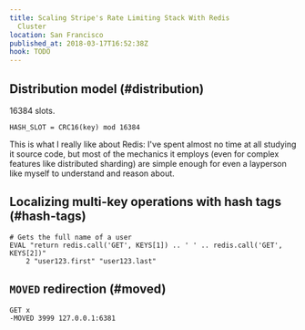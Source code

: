 ```yaml
---
title: Scaling Stripe's Rate Limiting Stack With Redis
  Cluster
location: San Francisco
published_at: 2018-03-17T16:52:38Z
hook: TODO
---
```


## Distribution model (#distribution)

16384 slots.

```
HASH_SLOT = CRC16(key) mod 16384
```

This is what I really like about Redis: I've spent almost
no time at all studying it source code, but most of the
mechanics it employs (even for complex features like
distributed sharding) are simple enough for even a
layperson like myself to understand and reason about.

## Localizing multi-key operations with hash tags (#hash-tags)

```
# Gets the full name of a user
EVAL "return redis.call('GET', KEYS[1]) .. ' ' .. redis.call('GET', KEYS[2])"
    2 "user123.first" "user123.last"
```

## `MOVED` redirection (#moved)

```
GET x
-MOVED 3999 127.0.0.1:6381
```

[spec]: https://redis.io/topics/cluster-spec
